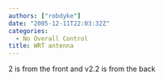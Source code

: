 ```yaml
---
authors: ["robdyke"]
date: "2005-12-11T22:03:32Z"
categories:
  - No Overall Control
title: WRT antenna
---
```

2 is from the front and v2.2 is from the back